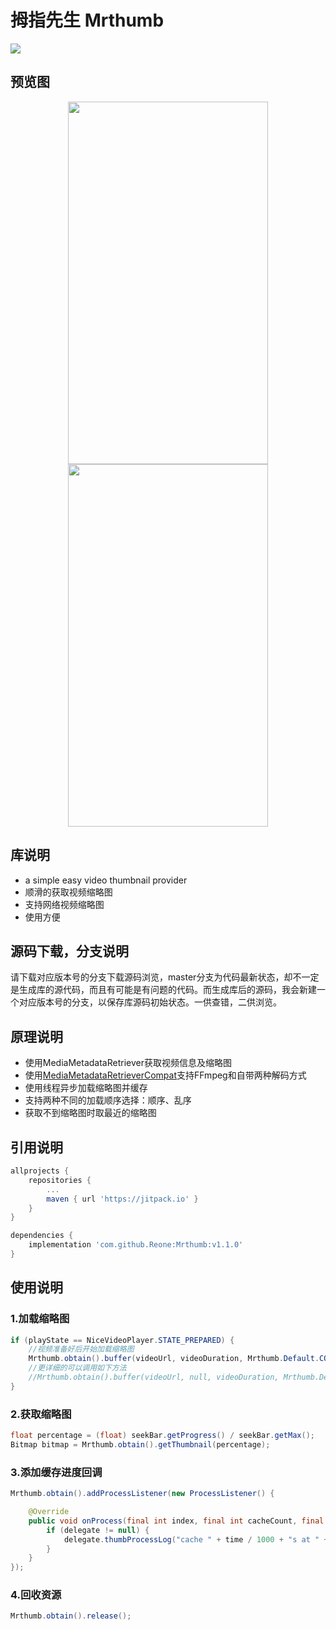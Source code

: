 # 拇指先生 Mrthumb
[![](https://jitpack.io/v/Reone/Mrthumb.svg)](https://jitpack.io/#Reone/Mrthumb)

## 预览图
<div align="center">
<img src="https://raw.githubusercontent.com/Reone/Mrthumb/master/simple/preview.gif"  height="580" width="320">
<img src="https://raw.githubusercontent.com/Reone/Mrthumb/master/simple/preview2.gif"  height="580" width="320">
</div>

## 库说明
- a simple easy video thumbnail provider
- 顺滑的获取视频缩略图
- 支持网络视频缩略图
- 使用方便

## 源码下载，分支说明
 请下载对应版本号的分支下载源码浏览，master分支为代码最新状态，却不一定是生成库的源代码，而且有可能是有问题的代码。而生成库后的源码，我会新建一个对应版本号的分支，以保存库源码初始状态。一供查错，二供浏览。

## 原理说明
- 使用MediaMetadataRetriever获取视频信息及缩略图
- 使用[MediaMetadataRetrieverCompat](https://github.com/dengyuhan/MediaMetadataRetrieverCompat)支持FFmpeg和自带两种解码方式
- 使用线程异步加载缩略图并缓存
- 支持两种不同的加载顺序选择：顺序、乱序
- 获取不到缩略图时取最近的缩略图

## 引用说明
```groovy
allprojects {
    repositories {
        ...
        maven { url 'https://jitpack.io' }
    }
}
```
```groovy
dependencies {
    implementation 'com.github.Reone:Mrthumb:v1.1.0'
}
```

## 使用说明

### 1.加载缩略图
```java
if (playState == NiceVideoPlayer.STATE_PREPARED) {
    //视频准备好后开始加载缩略图
    Mrthumb.obtain().buffer(videoUrl, videoDuration, Mrthumb.Default.COUNT);
    //更详细的可以调用如下方法
    //Mrthumb.obtain().buffer(videoUrl, null, videoDuration, Mrthumb.Default.RETRIEVER_TYPE, Mrthumb.Default.COUNT, Mrthumb.Default.THUMBNAIL_WIDTH, Mrthumb.Default.THUMBNAIL_HEIGHT);
}
```

### 2.获取缩略图 
```java
float percentage = (float) seekBar.getProgress() / seekBar.getMax();
Bitmap bitmap = Mrthumb.obtain().getThumbnail(percentage);
```

### 3.添加缓存进度回调
```java
Mrthumb.obtain().addProcessListener(new ProcessListener() {

    @Override
    public void onProcess(final int index, final int cacheCount, final int maxCount, final long time, final long duration) {
        if (delegate != null) {
            delegate.thumbProcessLog("cache " + time / 1000 + "s at " + index + " process:" + (cacheCount * 100 / maxCount) + "%");
        }
    }
});
```

### 4.回收资源
```java
Mrthumb.obtain().release();
```
